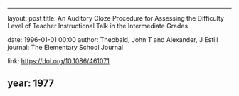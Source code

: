 ---
layout: post
title: An Auditory Cloze Procedure for Assessing the Difficulty Level of Teacher Instructional Talk in the Intermediate Grades

date: 1996-01-01 00:00
author: Theobald, John T and Alexander, J Estill
journal: The Elementary School Journal

link: https://doi.org/10.1086/461071

year: 1977
-----
